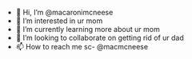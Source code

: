 - 👋 Hi, I’m @macaronimcneese
- 👀 I’m interested in ur mom
- 🌱 I’m currently learning more about ur mom
- 💞️ I’m looking to collaborate on getting rid of ur dad
- 📫 How to reach me sc- @macmcneese

<!---
macaronimcneese/macaronimcneese is a ✨ special ✨ repository because its `README.md` (this file) appears on your GitHub profile.
You can click the Preview link to take a look at your changes.
--->
